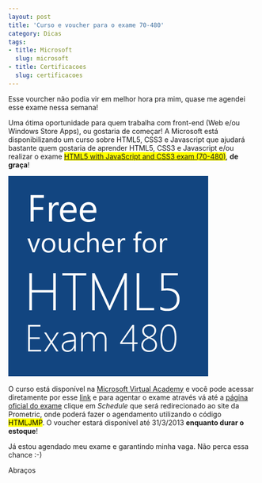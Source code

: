 ```yaml
--- 
layout: post
title: 'Curso e voucher para o exame 70-480'
category: Dicas
tags: 
- title: Microsoft
  slug: microsoft
- title: Certificacoes
  slug: certificacoes
---
```


Esse vourcher não podia vir em melhor hora pra mim, quase me agendei esse exame nessa semana!   

Uma ótima oportunidade para quem trabalha com front-end (Web e/ou Windows Store Apps), ou gostaria de começar! A Microsoft está disponibilizando um curso sobre HTML5, CSS3 e Javascript que ajudará bastante quem gostaria de aprender HTML5, CSS3 e Javascript e/ou realizar o exame <mark>[HTML5 with JavaScript and CSS3 exam (70-480)][certificacao]</mark>, **de graça**!

<a href="http://www.microsoftvirtualacademy.com/tracks/developing-html5-apps-jump-start" target="_blank"><img src="/images/voucher480.png" class="post_img" /></a>

O curso está disponível na [Microsoft Virtual Academy][MSA] e você pode acessar diretamente por esse [link][promocao] e para agentar o exame através vá até a [página oficial do exame][certificacao] clique em *Schedule* que será redirecionado ao site da Prometric, onde poderá fazer o agendamento utilizando o código <mark>HTMLJMP</mark>. O voucher estará disponível até 31/3/2013 **enquanto durar o estoque**!  

Já estou agendado meu exame e garantindo minha vaga. Não perca essa chance :-)  

Abraços

[certificacao]: http://www.microsoft.com/learning/en/us/exam.aspx?id=70-480
[MSA]: http://www.microsoftvirtualacademy.com
[promocao]:http://www.microsoftvirtualacademy.com/tracks/developing-html5-apps-jump-start?WT.mc_id=MSLS_HTML5OfferMVA
